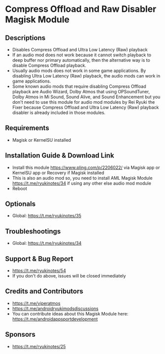 # Compress Offload and Raw Disabler Magisk Module

## Descriptions
- Disables Compress Offload and Ultra Low Latency (Raw) playback
- If an audio mod does not work because it cannot switch playback to deep buffer nor primary automatically, then the alternative way is to disable Compress Offload playback.
- Usually audio mods does not work in some game applications. By disabling Ultra Low Latency (Raw) playback, the audio mods can work in game applications.
- Some known audio mods that require disabling Compress Offload playback are Audio Wizard, Dolby Atmos that using OPSoundTuner, Dolby Atmos in Mi Sound, Sound Alive, and Sound Enhancement but you don't need to use this module for audio mod modules by Rei Ryuki the Fixer because Compress Offload and Ultra Low Latency (Raw) playback disabler is already included in those modules.

## Requirements
- Magisk or KernelSU installed

## Installation Guide & Download Link
- Install this module https://www.pling.com/p/2206022/ via Magisk app or KernelSU app or Recovery if Magisk installed
- This is also an audio mod so, you need to install AML Magisk Module https://t.me/ryukinotes/34 if using any other else audio mod module
- Reboot

## Optionals
- Global: https://t.me/ryukinotes/35

## Troubleshootings
- Global: https://t.me/ryukinotes/34

## Support & Bug Report
- https://t.me/ryukinotes/54
- If you don't do above, issues will be closed immediately

## Credits and Contributors
- https://t.me/viperatmos
- https://t.me/androidryukimodsdiscussions
- You can contribute ideas about this Magisk Module here: https://t.me/androidappsportdevelopment

## Sponsors
- https://t.me/ryukinotes/25


